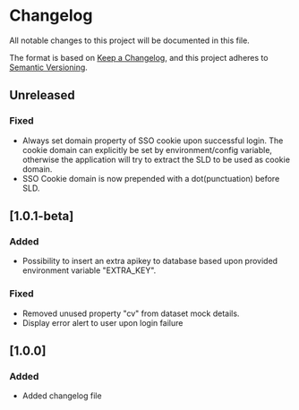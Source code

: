 # Changelog

All notable changes to this project will be documented in this file.

The format is based on [Keep a Changelog](https://keepachangelog.com/en/1.0.0/),
and this project adheres to [Semantic Versioning](https://semver.org/spec/v2.0.0.html).

## Unreleased

### Fixed

- Always set domain property of SSO cookie upon successful login. The cookie domain can explicitly be set by environment/config variable, otherwise the application will try to extract the SLD to be used as cookie domain.
- SSO Cookie domain is now prepended with a dot(punctuation) before SLD.

## [1.0.1-beta]

### Added

- Possibility to insert an extra apikey to database based upon provided environment variable "EXTRA_KEY".

### Fixed

- Removed unused property "cv" from dataset mock details.
- Display error alert to user upon login failure

## [1.0.0]

### Added

- Added changelog file
